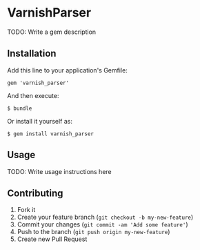 # VarnishParser

TODO: Write a gem description

## Installation

Add this line to your application's Gemfile:

    gem 'varnish_parser'

And then execute:

    $ bundle

Or install it yourself as:

    $ gem install varnish_parser

## Usage

TODO: Write usage instructions here

## Contributing

1. Fork it
2. Create your feature branch (`git checkout -b my-new-feature`)
3. Commit your changes (`git commit -am 'Add some feature'`)
4. Push to the branch (`git push origin my-new-feature`)
5. Create new Pull Request
